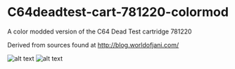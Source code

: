 # C64deadtest-cart-781220-colormod
A color modded version of the C64 Dead Test cartridge 781220

Derived from sources found at http://blog.worldofjani.com/ 

![alt text](https://github.com/AtomicRPM/C64deadtest-cart-781220-colormod/blob/main/deadtest781220-vice.jpg?raw=true)
![alt text](https://github.com/AtomicRPM/C64deadtest-cart-781220-colormod/blob/main/deadtest781220.jpg?raw=true)
